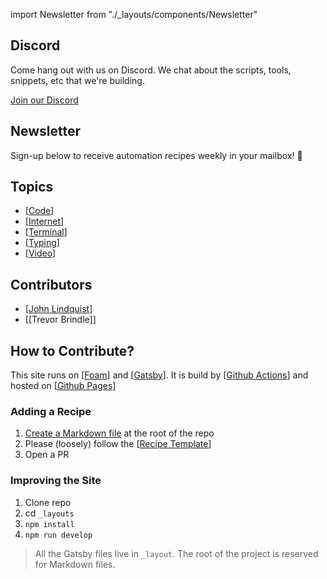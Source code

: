 import Newsletter from "./\_layouts/components/Newsletter"

## Discord

Come hang out with us on Discord. We chat about the scripts, tools, snippets, etc that we're building.

[Join our Discord](https://discord.gg/swmH3HS)

## Newsletter

Sign-up below to receive automation recipes weekly in your mailbox! 👋
<Newsletter/>

## Topics

- [[Code]]
- [[Internet]]
- [[Terminal]]
- [[Typing]]
- [[Video]]

## Contributors

- [[John Lindquist]]
- [[Trevor Brindle]]

## How to Contribute?

This site runs on [[Foam]] and [[Gatsby]]. It is build by [[Github Actions]] and hosted on [[Github Pages]]

### Adding a Recipe

1. [Create a Markdown file](https://github.com/johnlindquist/automatoes.com/new/master) at the root of the repo
2. Please (loosely) follow the [[Recipe Template]]
3. Open a PR

### Improving the Site

1. Clone repo
2. cd `_layouts`
3. `npm install`
4. `npm run develop`

> All the Gatsby files live in `_layout`. The root of the project is reserved for Markdown files.

[//begin]: # "Autogenerated link references for markdown compatibility"
[Code]: code "Code"
[Internet]: internet "Internet"
[Terminal]: terminal "Terminal"
[Typing]: typing "Typing"
[Video]: video "Video"
[John Lindquist]: john-lindquist "John Lindquist"
[Foam]: foam "Foam"
[Gatsby]: gatsby "Gatsby"
[Github Actions]: github-actions "Github Actions"
[Github Pages]: github-pages "Github Pages"
[Recipe Template]: recipe-template "Recipe Template"
[//end]: # "Autogenerated link references"
